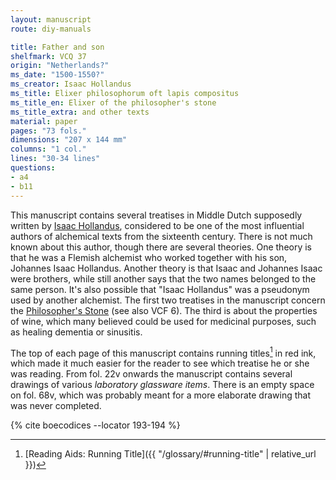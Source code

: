 ```yaml
---
layout: manuscript
route: diy-manuals

title: Father and son
shelfmark: VCQ 37
origin: "Netherlands?"
ms_date: "1500-1550?"
ms_creator: Isaac Hollandus
ms_title: Elixer philosophorum oft lapis compositus
ms_title_en: Elixer of the philosopher's stone
ms_title_extra: and other texts
material: paper
pages: "73 fols."
dimensions: "207 x 144 mm"
columns: "1 col."
lines: "30-34 lines"
questions:
- a4
- b11
---
```


This manuscript contains several treatises in Middle Dutch supposedly
written by [Isaac
Hollandus](https://de.wikipedia.org/wiki/Johann_Isaac_Hollandus),
considered to be one of the most influential authors of alchemical texts
from the sixteenth century. There is not much known about this author,
though there are several theories. One theory is that he was a Flemish
alchemist who worked together with his son, Johannes Isaac Hollandus.
Another theory is that Isaac and Johannes Isaac were brothers, while
still another says that the two names belonged to the same person. It's
also possible that "Isaac Hollandus" was a pseudonym used by another
alchemist. The first two treatises in the manuscript concern the
[Philosopher's
Stone](https://en.wikipedia.org/wiki/Philosopher%27s_stone) (see also
VCF 6). The third is about the properties of wine, which many believed
could be used for medicinal purposes, such as healing dementia or
sinusitis.

The top of each page of this manuscript contains running titles[^1] in red
ink, which made it much easier for the reader to see which treatise he
or she was reading. From fol. <span data-fol="22v" class="fref">22v</span> onwards the manuscript contains
several drawings of various *laboratory glassware items*. There is an
empty space on fol. <span data-fol="68v" class="fref">68v</span>, which was probably meant for a more elaborate
drawing that was never completed.

[^1]: [Reading Aids: Running Title]({{ "/glossary/#running-title" | relative_url }})

{% cite boecodices --locator 193-194 %}